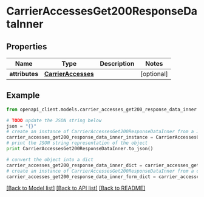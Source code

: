 # CarrierAccessesGet200ResponseDataInner


## Properties
Name | Type | Description | Notes
------------ | ------------- | ------------- | -------------
**attributes** | [**CarrierAccesses**](CarrierAccesses.md) |  | [optional] 

## Example

```python
from openapi_client.models.carrier_accesses_get200_response_data_inner import CarrierAccessesGet200ResponseDataInner

# TODO update the JSON string below
json = "{}"
# create an instance of CarrierAccessesGet200ResponseDataInner from a JSON string
carrier_accesses_get200_response_data_inner_instance = CarrierAccessesGet200ResponseDataInner.from_json(json)
# print the JSON string representation of the object
print CarrierAccessesGet200ResponseDataInner.to_json()

# convert the object into a dict
carrier_accesses_get200_response_data_inner_dict = carrier_accesses_get200_response_data_inner_instance.to_dict()
# create an instance of CarrierAccessesGet200ResponseDataInner from a dict
carrier_accesses_get200_response_data_inner_form_dict = carrier_accesses_get200_response_data_inner.from_dict(carrier_accesses_get200_response_data_inner_dict)
```
[[Back to Model list]](../README.md#documentation-for-models) [[Back to API list]](../README.md#documentation-for-api-endpoints) [[Back to README]](../README.md)


